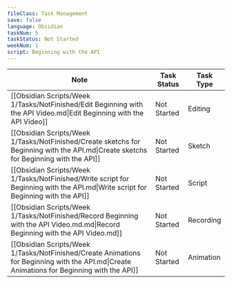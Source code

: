 ```yaml
---
fileClass: Task Management
save: false
language: Obsidian
taskNum: 5
taskStatus: Not Started
weekNum: 1
script: Beginning with the API
---
```

| Note                                                                                                                                        | Task Status | Task Type |
| ------------------------------------------------------------------------------------------------------------------------------------------- | ----------- | --------- |
| [[Obsidian Scripts/Week 1/Tasks/NotFinished/Edit Beginning with the API Video.md\|Edit Beginning with the API Video]]                       | Not Started | Editing   |
| [[Obsidian Scripts/Week 1/Tasks/NotFinished/Create sketchs for Beginning with the API.md\|Create sketchs for Beginning with the API]]       | Not Started | Sketch    |
| [[Obsidian Scripts/Week 1/Tasks/NotFinished/Write script for Beginning with the API.md\|Write script for Beginning with the API]]           | Not Started | Script    |
| [[Obsidian Scripts/Week 1/Tasks/NotFinished/Record Beginning with the API Video.md.md\|Record Beginning with the API Video.md]]             | Not Started | Recording |
| [[Obsidian Scripts/Week 1/Tasks/NotFinished/Create Animations for Beginning with the API.md\|Create Animations for Beginning with the API]] | Not Started | Animation |
